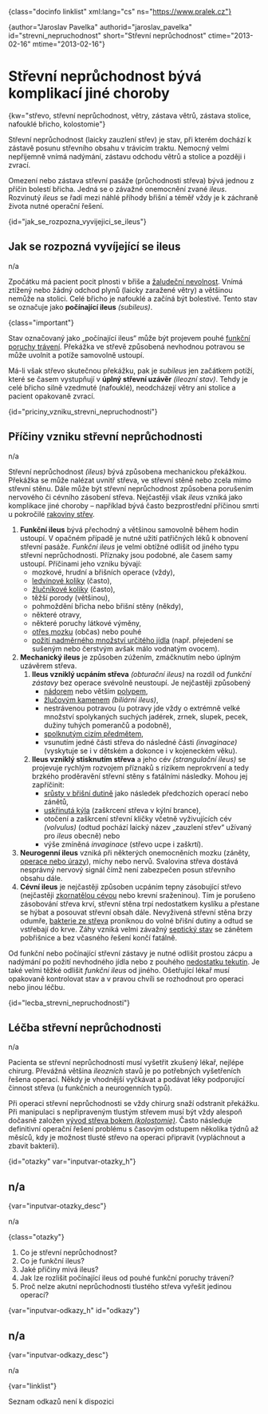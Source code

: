 
{class="docinfo linklist" xml:lang="cs" ns="https://www.pralek.cz"}

{author="Jaroslav Pavelka" authorid="jaroslav\_pavelka" id="strevni\_nepruchodnost" short="Střevní neprůchodnost" ctime="2013-02-16" mtime="2013-02-16"}

# Střevní neprůchodnost bývá komplikací jiné choroby

{kw="střevo, střevní neprůchodnost, větry, zástava větrů, zástava stolice, nafouklé břicho, kolostomie"}

Střevní neprůchodnost (laicky zauzlení střev) je stav, při kterém dochází k zástavě posunu střevního obsahu v trávicím traktu. Nemocný velmi nepříjemně vnímá nadýmání, zástavu odchodu větrů a stolice a později i zvrací.

Omezení nebo zástava střevní pasáže (průchodnosti střeva) bývá jednou z příčin bolestí břicha. Jedná se o závažné onemocnění zvané _ileus_. Rozvinutý _ileus_ se řadí mezi náhlé příhody břišní a téměř vždy je k záchraně života nutné operační řešení.

{id="jak\_se\_rozpozna\_vyvijejici\_se_ileus"}

## Jak se rozpozná vyvíjející se ileus

n/a

Zpočátku má pacient pocit plnosti v břiše a [žaludeční nevolnost][1]. Vnímá ztížený nebo žádný odchod plynů (laicky zaražené větry) a většinou nemůže na stolici. Celé břicho je nafouklé a začíná být bolestivé. Tento stav se označuje jako **počínající ileus** _(subileus)_.

{class="important"}

Stav označovaný jako „počínající ileus“ může být projevem pouhé [funkční poruchy trávení][2]. Překážka ve střevě způsobená nevhodnou potravou se může uvolnit a potíže samovolně ustoupí.

Má-li však střevo skutečnou překážku, pak je _subileus_ jen začátkem potíží, které se časem vystupňují v **úplný střevní uzávěr** _(ileozní stav)_. Tehdy je celé břicho silně vzedmuté (nafouklé), neodcházejí větry ani stolice a pacient opakovaně zvrací.

{id="priciny\_vzniku\_strevni_nepruchodnosti"}

## Příčiny vzniku střevní neprůchodnosti

n/a

Střevní neprůchodnost _(ileus)_ bývá způsobena mechanickou překážkou. Překážka se může nalézat uvnitř střeva, ve střevní stěně nebo zcela mimo střevní stěnu. Dále může být střevní neprůchodnost způsobena porušením nervového či cévního zásobení střeva. Nejčastěji však _ileus_ vzniká jako komplikace jiné choroby – například bývá často bezprostřední příčinou smrti u pokročilé [rakoviny střev][3].

  1. **Funkční ileus** bývá přechodný a většinou samovolně během hodin ustoupí. V opačném případě je nutné užití patřičných léků k obnovení střevní pasáže. _Funkční ileus_ je velmi obtížné odlišit od jiného typu střevní neprůchodnosti. Příznaky jsou podobné, ale časem samy ustoupí. Příčinami jeho vzniku bývají:
      * mozkové, hrudní a břišních operace (vždy),
      * [ledvinové koliky][4] (často),
      * [žlučníkové koliky][5] (často),
      * těžší porody (většinou),
      * pohmoždění břicha nebo břišní stěny (někdy),
      * některé otravy,
      * některé poruchy látkové výměny,
      * [otřes mozku][6] (občas) nebo pouhé
      * [požití nadměrného množství určitého jídla][7] (např. přejedení se sušeným nebo čerstvým avšak málo vodnatým ovocem).
  2. **Mechanický ileus** je způsoben zúžením, zmáčknutím nebo úplným uzávěrem střeva.
      1. **Ileus vzniklý ucpáním střeva** _(obturační ileus)_ na rozdíl od _funkční zástavy_ bez operace svévolně neustoupí. Je nejčastěji způsobený
          * [nádorem][3] nebo větším [polypem][8],
          * [žlučovým kamenem][5] _(biliární ileus)_,
          * nestrávenou potravou (u potravy jde vždy o extrémně velké množství spolykaných suchých jadérek, zrnek, slupek, pecek, dužiny tuhých pomerančů a podobně),
          * [spolknutým cizím předmětem][9],
          * vsunutím jedné části střeva do následné části _(invaginace)_ (vyskytuje se i v dětském a dokonce i v kojeneckém věku).
      2. **Ileus vzniklý stisknutím střeva** a jeho cév _(strangulační ileus)_ se projevuje rychlým rozvojem příznaků s rizikem neprokrvení a tedy brzkého proděravění střevní stěny s fatálními následky. Mohou jej zapříčinit:
          * [srůsty v břišní dutině][10] jako následek předchozích operací nebo zánětů,
          * [uskřinutá kýla][11] (zaškrcení střeva v kýlní brance),
          * otočení a zaškrcení střevní kličky včetně vyživujících cév _(volvulus)_ (odtud pochází laický název „zauzlení střev“ užívaný pro _ileus_ obecně) nebo
          * výše zmíněná _invaginace_ (střevo ucpe i zaškrtí).
  3. **Neurogenní ileus** vzniká při některých onemocněních mozku (záněty, [operace nebo úrazy][12]), míchy nebo nervů. Svalovina střeva dostává nesprávný nervový signál čímž není zabezpečen posun střevního obsahu dále.
  4. **Cévní ileus** je nejčastěji způsoben ucpáním tepny zásobující střevo (nejčastěji [zkornatělou cévou][13] nebo krevní sraženinou). Tím je porušeno zásobování střeva krví, střevní stěna trpí nedostatkem kyslíku a přestane se hýbat a posouvat střevní obsah dále. Nevyživená střevní stěna brzy odumře, [bakterie ze střeva][14] proniknou do volné břišní dutiny a odtud se vstřebají do krve. Záhy vzniká velmi závažný [septický stav][15] se zánětem pobřišnice a bez včasného řešení končí fatálně.

Od funkční nebo počínající střevní zástavy je nutné odlišit prostou zácpu a nadýmání po požití nevhodného jídla nebo z pouhého [nedostatku tekutin][16]. Je také velmi těžké odlišit _funkční ileus_ od jiného. Ošetřující lékař musí opakovaně kontrolovat stav a v pravou chvíli se rozhodnout pro operaci nebo jinou léčbu.

{id="lecba\_strevni\_nepruchodnosti"}

## Léčba střevní neprůchodnosti

n/a

Pacienta se střevní neprůchodností musí vyšetřit zkušený lékař, nejlépe chirurg. Převážná většina _ileozních_ stavů je po potřebných vyšetřeních řešena operací. Někdy je vhodnější vyčkávat a podávat léky podporující činnost střeva (u funkčních a neurogenních typů).

Při operaci střevní neprůchodnosti se vždy chirurg snaží odstranit překážku. Při manipulaci s nepřipraveným tlustým střevem musí být vždy alespoň dočasně založen [vývod střeva bokem _(kolostomie)_][3]. Často následuje definitivní operační řešení problému s časovým odstupem několika týdnů až měsíců, kdy je možnost tlusté střevo na operaci připravit (vypláchnout a zbavit bakterií).

{id="otazky" var="inputvar-otazky_h"}

## n/a

{var="inputvar-otazky_desc"}

n/a

{class="otazky"}

  1. Co je střevní neprůchodnost?
  2. Co je funkční ileus?
  3. Jaké příčiny mivá ileus?
  4. Jak lze rozlišit počínající ileus od pouhé funkční poruchy trávení?
  5. Proč nelze akutní neprůchodnosti tlustého střeva vyřešit jedinou operací?

{var="inputvar-odkazy_h" id="odkazy"}

## n/a

{var="inputvar-odkazy_desc"}

n/a

{var="linklist"}

Seznam odkazů není k dispozici

 [1]: tlak_zaludku
 [2]: funkcni_poruchy_traveni
 [3]: rakovina_tlusteho_streva_a_konecniku
 [4]: mocove_kameny
 [5]: zlucove_kameny
 [6]: otres_mozku
 [7]: stravovaci_navyky
 [8]: nezhoubne_nadory
 [9]: spolknute_predmety
 [10]: slepak
 [11]: kyla
 [12]: subduralni_hematom
 [13]: srdecni_infarkt
 [14]: mikroorganizmy
 [15]: zanet
 [16]: vodni_rezim